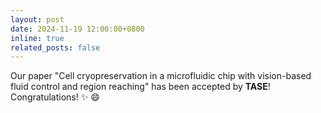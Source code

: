 ```yaml
---
layout: post
date: 2024-11-19 12:00:00+0800
inline: true
related_posts: false
---
```


Our paper "Cell cryopreservation in a microfluidic chip with vision-based fluid control and region reaching" has been accepted by **TASE**! Congratulations! :sparkles: :smile:
